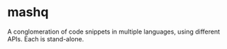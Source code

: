 mashq
=====

A conglomeration of code snippets in multiple languages, using different APIs. Each is stand-alone.
